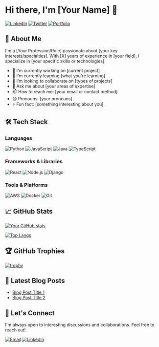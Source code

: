 # Hi there, I'm [Your Name] 👋

[![LinkedIn](https://img.shields.io/badge/LinkedIn-0077B5?style=for-the-badge&logo=linkedin&logoColor=white)](https://linkedin.com/in/yourprofile)
[![Twitter](https://img.shields.io/badge/Twitter-1DA1F2?style=for-the-badge&logo=twitter&logoColor=white)](https://twitter.com/yourhandle)
[![Portfolio](https://img.shields.io/badge/Portfolio-%23000000.svg?style=for-the-badge&logo=firefox&logoColor=#FF7139)](https://yourportfolio.com)

## 🚀 About Me

I'm a [Your Profession/Role] passionate about [your key interests/specialties]. With [X] years of experience in [your field], I specialize in [your specific skills or technologies].

- 🔭 I'm currently working on [current project]
- 🌱 I'm currently learning [what you're learning]
- 👯 I'm looking to collaborate on [types of projects]
- 💬 Ask me about [your areas of expertise]
- 📫 How to reach me: [your email or contact method]
- 😄 Pronouns: [your pronouns]
- ⚡ Fun fact: [something interesting about you]

## 🛠 Tech Stack

### Languages
![Python](https://img.shields.io/badge/Python-3776AB?style=for-the-badge&logo=python&logoColor=white)
![JavaScript](https://img.shields.io/badge/JavaScript-F7DF1E?style=for-the-badge&logo=javascript&logoColor=black)
![Java](https://img.shields.io/badge/Java-ED8B00?style=for-the-badge&logo=openjdk&logoColor=white)
![TypeScript](https://img.shields.io/badge/TypeScript-007ACC?style=for-the-badge&logo=typescript&logoColor=white)

### Frameworks & Libraries
![React](https://img.shields.io/badge/React-20232A?style=for-the-badge&logo=react&logoColor=61DAFB)
![Node.js](https://img.shields.io/badge/Node.js-43853D?style=for-the-badge&logo=node.js&logoColor=white)
![Django](https://img.shields.io/badge/Django-092E20?style=for-the-badge&logo=django&logoColor=white)

### Tools & Platforms
![AWS](https://img.shields.io/badge/AWS-%23FF9900.svg?style=for-the-badge&logo=amazon-aws&logoColor=white)
![Docker](https://img.shields.io/badge/Docker-2CA5E0?style=for-the-badge&logo=docker&logoColor=white)
![Git](https://img.shields.io/badge/Git-F05032?style=for-the-badge&logo=git&logoColor=white)

## 📈 GitHub Stats

[![Your GitHub stats](https://github-readme-stats.vercel.app/api?username=yourusername&show_icons=true&theme=radical)](https://github.com/yourusername)

[![Top Langs](https://github-readme-stats.vercel.app/api/top-langs/?username=yourusername&layout=compact&theme=radical)](https://github.com/yourusername)

## 🏆 GitHub Trophies

[![trophy](https://github-profile-trophy.vercel.app/?username=yourusername&theme=onedark)](https://github.com/yourusername)

## 📝 Latest Blog Posts

<!-- BLOG-POST-LIST:START -->
- [Blog Post Title 1](https://yourblog.com/post1)
- [Blog Post Title 2](https://yourblog.com/post2)
<!-- BLOG-POST-LIST:END -->

## 🤝 Let's Connect

I'm always open to interesting discussions and collaborations. Feel free to reach out!

[![Email](https://img.shields.io/badge/Email-D14836?style=for-the-badge&logo=gmail&logoColor=white)](mailto:youremail@example.com)
[![LinkedIn](https://img.shields.io/badge/LinkedIn-0077B5?style=for-the-badge&logo=linkedin&logoColor=white)](https://linkedin.com/in/yourprofile)
